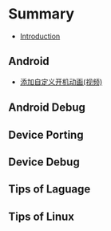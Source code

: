 # Summary

* [Introduction](README.md)

## Android

* [添加自定义开机动画\(视频\)](android/tian-jia-zi-ding-yi-kai-ji-dong-753b28-shi-989129.md)

## Android Debug

## Device Porting

## Device Debug

## Tips of Laguage

## Tips of Linux

